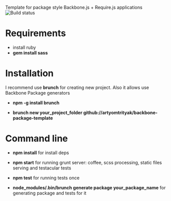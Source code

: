 Template for package style Backbone.js + Require.js applications ![Build status](https://api.travis-ci.org/artyomtrityak/backbone-package-template.png)

# Requirements

- install ruby
- __gem install sass__

# Installation

I recommend use __brunch__ for creating new project. Also it allows use Backbone Package generators

- __npm -g install brunch__

- __brunch new your_project_folder github://artyomtrityak/backbone-package-template__

# Command line

- __npm install__ for install deps

- __npm start__ for running grunt server: coffee, scss processing, static files serving and testacular tests

- __npm test__ for running tests once

- __node_modules/.bin/brunch generate package your_package_name__ for generating package and tests for it